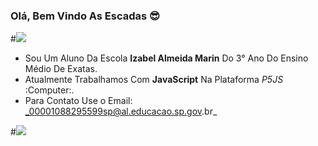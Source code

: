 ### Olá, Bem Vindo As Escadas 😎
#![](https://media1.tenor.com/m/H-NXH7iOy_gAAAAC/gojo-satoru-jujutsu-kaisen.gif)

- Sou Um Aluno Da Escola **Izabel Almeida Marin** Do 3° Ano Do Ensino Médio De Exatas.
- Atualmente Trabalhamos Com **JavaScript** Na Plataforma *P5JS* :Computer:.
- Para Contato Use o Email: _00001088295599sp@al.educacao.sp.gov.br_

#![](https://media1.tenor.com/m/DuThn51FjPcAAAAC/nerd-emoji-nerd.gif)
